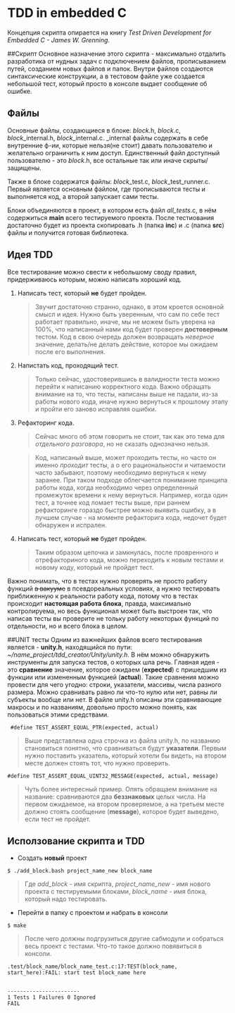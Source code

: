  # TDD in embedded C
 Концепция скрипта опирается на книгу *Test Driven Development for Embedded C - James W. Grenning*.
 
 ##Скрипт
 Основное назначение этого скрипта - максимально отдалить разработика от нудных задач с подключением файлов, 
 прописыванием путей, созданием новых файлов и папок. Внутри файлов создаются синтаксические конструкции, 
 а в тестовом файле уже создается небольшой тест, который просто в консоле выдает сообщение об ошибке. 
 
 ## Файлы
 Основные файлы, создающиеся в блоке: *block*.h, *block*.c, *block*_internal.h, *block*_internal.c. _internal файлы 
 содержать в себе внутренние ф-ии, которые нельзя(не стоит) давать пользователю и желательно ограничить к ним доступ. 
 Единственный файл доступный пользователю - это *block*.h, все остальные так или иначе скрыты/защищены.
 
 Также в блоке содержатся файлы: *block*_test.c, *block*_test_runner.c. Первый является основным файлом, 
 где прописываются тесты и выполняется код, а второй запускает сами тесты.
 
 Блоки объединяются в проект, в котором есть файл *all_tests*.c, в нём содержиться **main** всего тестируемого проекта. 
 После тестиования достаточно будет из проекта скопировать .h (папка **inc**) и .c (папка **src**) файлы и получится готовая библиотека. 
 
## Идея TDD
Все тестирование можно свести к небольшому своду правил, придерживаюсь которым, можно написать хороший код.

1. Написать тест, который **не** будет пройден.
    >Звучит достаточно странно, однако, в этом кроется основной смысл и идея. Нужно быть уверенным, что сам по себе тест
    работает правильно, иначе, мы не можем быть уверена на 100%, что написанный нами код будет проверен 
    **достоверным** тестом.
    Код в свою очередь должен возвращать *неверное* значение, делать/не делать действие, которое 
    мы ожидаем после его выполнения. 
2. Напистать код, проходящий тест.
    >Только сейчас, удостоверившись в валидности теста можно перейти к написанию корректного кода. 
    Важно обращать внимание на то, что тесты, написаны выше не падали, из-за работы нового кода, иначе нужно
    вернуться к прошлому этапу и пройти его заново исправляя ошибки. 
3. Рефакторинг кода.
    >Сейчас много об этом говорить не стоит, так как это тема для *отдельного разговора*,
    но не сказать однозначно нельзя. 
      
    >Код, написаный выше, может проходить тесты, но часто он именно
    *проходит* тесты, а о его рациональности и читаемости часто забывают, 
    поэтому необходимо вернуться к нему заранее. При таком подходе облегчается понимание принципа работы кода, когда
    необходимо через определенный промежуток времени к нему вернуться. Например, когда один тест, 
    а точнее код ломает тесты выше, при раннем рефакторинге гораздо быстрее можно выявить ошибку,
    а в лучшем случае - на моменте рефакторига кода, недочет будет обнаружен и испрален. 
4. Написать тест, который **не** будет пройден.
    >Таким образом цепочка и замкнулась, после провренного и отрефакториного кода, можно переходить к новым тестами 
    и новому коду, который не пройдет тест. 

Важно понимать, что в тестах нужно проверять не просто работу функций <strike>в вакууме</strike> в псевдореальных условиях,
а нужно тестировать приближенную к реальности работу кода, потому что в тестах 
происходит **настоящая работа блока**, правда, максимально контролируема, но весь функционал может быть выстроен так, что
написав тесты вы проверите не тольку работу некоторых функций по отдельности, но и всего блока в целом. 

##UNIT тесты
Одним из важнейших файлов всего тестирования является - **unity.h**, находящийся по пути: 
*~/name_project/tdd_creator/Unity/unity.h*. В нём можно обнаружить инструменты для запуска тестов, о которых шла речь. 
Главная идея - это **сравнение** значение, которое ожидаем (**expected**) с пришедшим из функции или измененным
 функцией (**actual**). Такие сравнения можно провести для чего угодно: строки, указатели, массивы, 
 числа разного размера. Можно сравнивать равно ли что-то нулю или нет, равны ли субъекты вообще или нет. 
 В файле unity.h описаны эти сравнивающие макросы и по названиям, довольно просто можно понять, как пользоваться этими 
 средствами.
 
     #define TEST_ASSERT_EQUAL_PTR(expected, actual)
     
 >Выше представлена одна строчка из файла unity.h, по названию становиться понятно, что сравниваться будут **указатели**.
 Первым нужно поставить указатель, который хотели бы видеть, на втором месте должен стоять тот, что нужно проверить.
 
    #define TEST_ASSERT_EQUAL_UINT32_MESSAGE(expected, actual, message)
 
 >Чуть более интересный пример. Опять обращаем внимание на название: сравниваются два **беззнаковых** целых числа. 
 На первом ожидаемое, на втором проверяемое, а на третьем месте должно стоять сообщение (**message**), которое будет выведено, 
 если тест не пройдет. 


## Исползование скрипта и TDD

   * Создать **новый** проект

    $ ./add_block.bash project_name_new block_name 
 
  >Где *add_block* - имя скрипта, *project_name_new* - имя нового проекта с тестируемыми блоками, *block_name* - 
   имя блока, который надо тестировать. 

   * Перейти в папку с проектом и набрать в консоли 
   
    $ make
    
   >После чего должны подгрузиться другие сабмодули и собраться весь проект с тестами. Что-то такое должно повявиться
   в консоли.
   
    .test/block_name/block_name_test.c:17:TEST(block_name, start_here):FAIL: start test block_name here


    -----------------------
    1 Tests 1 Failures 0 Ignored 
    FAIL
